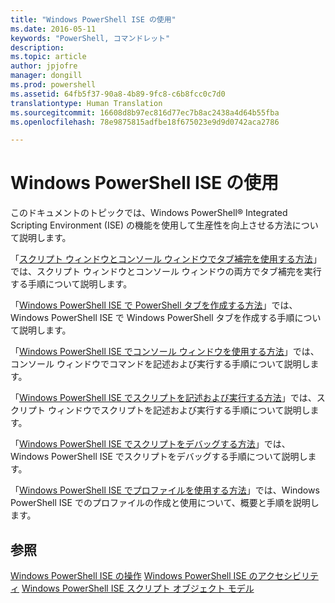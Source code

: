 ```yaml
---
title: "Windows PowerShell ISE の使用"
ms.date: 2016-05-11
keywords: "PowerShell, コマンドレット"
description: 
ms.topic: article
author: jpjofre
manager: dongill
ms.prod: powershell
ms.assetid: 64fb5f37-90a8-4b89-9fc8-c6b8fcc0c7d0
translationtype: Human Translation
ms.sourcegitcommit: 16608d8b97ec816d77ec7b8ac2438a4d64b55fba
ms.openlocfilehash: 78e9875815adfbe18f675023e9d9d0742aca2786

---
```


# Windows PowerShell ISE の使用
このドキュメントのトピックでは、Windows PowerShell® Integrated Scripting Environment (ISE) の機能を使用して生産性を向上させる方法について説明します。

「[スクリプト ウィンドウとコンソール ウィンドウでタブ補完を使用する方法](How-to-Use-Tab-Completion-in-the-Script-Pane-and-Console-Pane.md)」では、スクリプト ウィンドウとコンソール ウィンドウの両方でタブ補完を実行する手順について説明します。

「[Windows PowerShell ISE で PowerShell タブを作成する方法](How-to-Create-a-PowerShell-Tab-in-Windows-PowerShell-ISE.md)」では、Windows PowerShell ISE で Windows PowerShell タブを作成する手順について説明します。

「[Windows PowerShell ISE でコンソール ウィンドウを使用する方法](How-to-Use-the-Console-Pane-in-the-Windows-PowerShell-ISE.md)」では、コンソール ウィンドウでコマンドを記述および実行する手順について説明します。

「[Windows PowerShell ISE でスクリプトを記述および実行する方法](How-to-Write-and-Run-Scripts-in-the-Windows-PowerShell-ISE.md)」では、スクリプト ウィンドウでスクリプトを記述および実行する手順について説明します。

「[Windows PowerShell ISE でスクリプトをデバッグする方法](How-to-Debug-Scripts-in-Windows-PowerShell-ISE.md)」では、Windows PowerShell ISE でスクリプトをデバッグする手順について説明します。

「[Windows PowerShell ISE でプロファイルを使用する方法](How-to-Use-Profiles-in-Windows-PowerShell-ISE.md)」では、Windows PowerShell ISE でのプロファイルの作成と使用について、概要と手順を説明します。

## 参照
[Windows PowerShell ISE の操作](../../getting-started/fundamental/Exploring-the-Windows-PowerShell-ISE.md)
[Windows PowerShell ISE のアクセシビリティ](../../setup/Accessibility-in-Windows-PowerShell-ISE.md)
[Windows PowerShell ISE スクリプト オブジェクト モデル](https://technet.microsoft.com/en-us/library/69b047d0-da79-413e-b948-8e45d05d1f85)




<!--HONumber=Oct16_HO1-->


